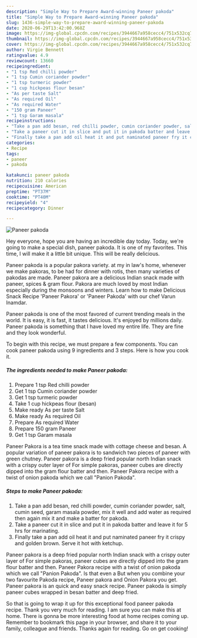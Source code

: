 ```yaml
---
description: "Simple Way to Prepare Award-winning Paneer pakoda"
title: "Simple Way to Prepare Award-winning Paneer pakoda"
slug: 1436-simple-way-to-prepare-award-winning-paneer-pakoda
date: 2020-06-29T13:42:00.968Z
image: https://img-global.cpcdn.com/recipes/3944667a958cecc4/751x532cq70/paneer-pakoda-recipe-main-photo.jpg
thumbnail: https://img-global.cpcdn.com/recipes/3944667a958cecc4/751x532cq70/paneer-pakoda-recipe-main-photo.jpg
cover: https://img-global.cpcdn.com/recipes/3944667a958cecc4/751x532cq70/paneer-pakoda-recipe-main-photo.jpg
author: Virgie Bennett
ratingvalue: 4.9
reviewcount: 13660
recipeingredient:
- "1 tsp Red chilli powder"
- "1 tsp Cumin coriander powder"
- "1 tsp turmeric powder"
- "1 cup hickpeas flour besan"
- "As per taste Salt"
- "As required Oil"
- "As required Water"
- "150 gram Paneer"
- "1 tsp Garam masala"
recipeinstructions:
- "Take a pan add besan, red chilli powder, cumin coriander powder, salt, cumin seed, garam masala powder, mix it well and add water as required then again mix it and make a batter for pakoda."
- "Take a paneer cut it in slice and put it in pakoda batter and leave it for 5 hrs for marinating."
- "Finally take a pan add oil heat it and put naminated paneer fry it crispy and golden brown. Serve it hot with ketchup."
categories:
- Recipe
tags:
- paneer
- pakoda

katakunci: paneer pakoda 
nutrition: 210 calories
recipecuisine: American
preptime: "PT37M"
cooktime: "PT40M"
recipeyield: "4"
recipecategory: Dinner

---
```



![Paneer pakoda](https://img-global.cpcdn.com/recipes/3944667a958cecc4/751x532cq70/paneer-pakoda-recipe-main-photo.jpg)

Hey everyone, hope you are having an incredible day today. Today, we're going to make a special dish, paneer pakoda. It is one of my favorites. This time, I will make it a little bit unique. This will be really delicious.

Paneer pakoda is a popular pakora variety. at my in law&#39;s home, whenever we make pakoras, to be had for dinner with rotis, then many varieties of pakodas are made. Paneer pakora are a delicious Indian snack made with paneer, spices &amp; gram flour. Pakora are much loved by most Indian especially during the monsoons and winters. Learn how to make Delicious Snack Recipe &#39;Paneer Pakora&#39; or &#39;Paneer Pakoda&#39; with our chef Varun Inamdar.

Paneer pakoda is one of the most favored of current trending meals in the world. It is easy, it is fast, it tastes delicious. It's enjoyed by millions daily. Paneer pakoda is something that I have loved my entire life. They are fine and they look wonderful.


To begin with this recipe, we must prepare a few components. You can cook paneer pakoda using 9 ingredients and 3 steps. Here is how you cook it.

<!--inarticleads1-->

##### The ingredients needed to make Paneer pakoda:

1. Prepare 1 tsp Red chilli powder
1. Get 1 tsp Cumin coriander powder
1. Get 1 tsp turmeric powder
1. Take 1 cup hickpeas flour (besan)
1. Make ready As per taste Salt
1. Make ready As required Oil
1. Prepare As required Water
1. Prepare 150 gram Paneer
1. Get 1 tsp Garam masala


Paneer Pakora is a tea time snack made with cottage cheese and besan. A popular variation of paneer pakora is to sandwich two pieces of paneer with green chutney. Paneer pakora is a deep fried popular north Indian snack with a crispy outer layer of For simple pakoras, paneer cubes are directly dipped into the gram flour batter and then. Paneer Pakora recipe with a twist of onion pakoda which we call &#34;Panion Pakoda&#34;. 

<!--inarticleads2-->

##### Steps to make Paneer pakoda:

1. Take a pan add besan, red chilli powder, cumin coriander powder, salt, cumin seed, garam masala powder, mix it well and add water as required then again mix it and make a batter for pakoda.
1. Take a paneer cut it in slice and put it in pakoda batter and leave it for 5 hrs for marinating.
1. Finally take a pan add oil heat it and put naminated paneer fry it crispy and golden brown. Serve it hot with ketchup.


Paneer pakora is a deep fried popular north Indian snack with a crispy outer layer of For simple pakoras, paneer cubes are directly dipped into the gram flour batter and then. Paneer Pakora recipe with a twist of onion pakoda which we call &#34;Panion Pakoda&#34;. Is that even a But when you combine your two favourite Pakoda recipe, Paneer pakora and Onion Pakora you get. Paneer pakora is an quick and easy snack recipe. Paneer pakoda is simply paneer cubes wrapped in besan batter and deep fried. 

So that is going to wrap it up for this exceptional food paneer pakoda recipe. Thank you very much for reading. I am sure you can make this at home. There is gonna be more interesting food at home recipes coming up. Remember to bookmark this page in your browser, and share it to your family, colleague and friends. Thanks again for reading. Go on get cooking!
